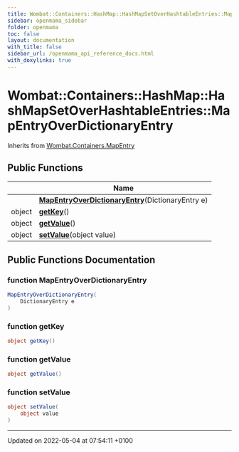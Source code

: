 ```yaml
---
title: Wombat::Containers::HashMap::HashMapSetOverHashtableEntries::MapEntryOverDictionaryEntry
sidebar: openmama_sidebar
folder: openmama
toc: false
layout: documentation
with_title: false
sidebar_url: /openmama_api_reference_docs.html
with_doxylinks: true
---
```


# Wombat::Containers::HashMap::HashMapSetOverHashtableEntries::MapEntryOverDictionaryEntry





Inherits from [Wombat.Containers.MapEntry](interfaceWombat_1_1Containers_1_1MapEntry.html)

## Public Functions

|                | Name           |
| -------------- | -------------- |
| | **[MapEntryOverDictionaryEntry](classWombat_1_1Containers_1_1HashMap_1_1HashMapSetOverHashtableEntries_1_1MapEntryOverDictionaryEntry.html#function-mapentryoverdictionaryentry)**(DictionaryEntry e) |
| object | **[getKey](classWombat_1_1Containers_1_1HashMap_1_1HashMapSetOverHashtableEntries_1_1MapEntryOverDictionaryEntry.html#function-getkey)**() |
| object | **[getValue](classWombat_1_1Containers_1_1HashMap_1_1HashMapSetOverHashtableEntries_1_1MapEntryOverDictionaryEntry.html#function-getvalue)**() |
| object | **[setValue](classWombat_1_1Containers_1_1HashMap_1_1HashMapSetOverHashtableEntries_1_1MapEntryOverDictionaryEntry.html#function-setvalue)**(object value) |

## Public Functions Documentation

### function MapEntryOverDictionaryEntry

```csharp
MapEntryOverDictionaryEntry(
    DictionaryEntry e
)
```


### function getKey

```csharp
object getKey()
```


### function getValue

```csharp
object getValue()
```


### function setValue

```csharp
object setValue(
    object value
)
```


-------------------------------

Updated on 2022-05-04 at 07:54:11 +0100